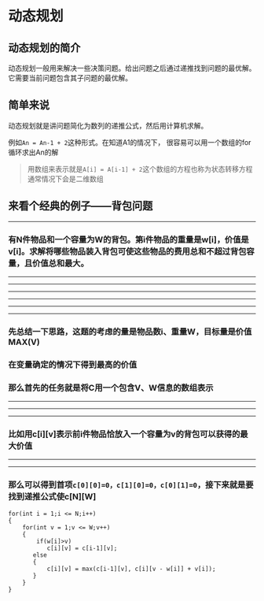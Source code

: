 # 动态规划

## 动态规划的简介
动态规划一般用来解决一些决策问题。给出问题之后通过递推找到问题的最优解。它需要当前问题包含其子问题的最优解。

## 简单来说
动态规划就是讲问题简化为数列的递推公式，然后用计算机求解。

例如`An = An-1 + 2`这种形式。在知道A1的情况下，
很容易可以用一个数组的for循环求出An的解

>用数组来表示就是`A[i] = A[i-1] + 2`这个数组的方程也称为状态转移方程
通常情况下会是二维数组

## 来看个经典的例子——背包问题
---
### 有N件物品和一个容量为W的背包。第i件物品的重量是w[i]，价值是v[i]。求解将哪些物品装入背包可使这些物品的费用总和不超过背包容量，且价值总和最大。 

---
---
---
---
---
---

### 先总结一下思路，这题的考虑的量是物品数i、重量W，目标量是价值MAX(V)
### 在变量确定的情况下得到最高的价值
### 那么首先的任务就是将C用一个包含V、W信息的数组表示
---
---
---
### 比如用c[i][v]表示前i件物品恰放入一个容量为v的背包可以获得的最大价值
---
---
### 那么可以得到首项`c[0][0]=0，c[1][0]=0，c[0][1]=0`，接下来就是要找到递推公式使c[N][W]
 
 ```
 for(int i = 1;i <= N;i++)
 {
	 for(int v = 1;v <= W;v++)
	 {
		 if(w[i]>v)
			c[i][v] = c[i-1][v];
		else
		{
			c[i][v] = max(c[i-1][v], c[i][v - w[i]] + v[i]);
		}
	 }
 }
 ```